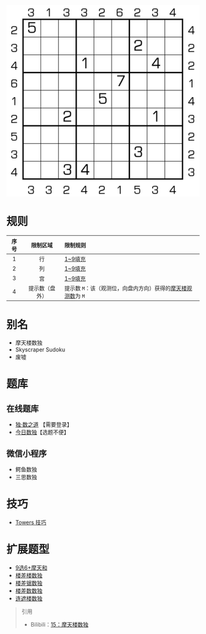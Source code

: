 ![](../../../images/sudoku/摩天楼数独.png)

# 规则

| 序号  |  限制区域   | 限制规则                                 |
|:---:|:-------:|:-------------------------------------|
|  1  |    行    | [1~9填充]                              |
|  2  |    列    | [1~9填充]                              |
|  3  |    宫    | [1~9填充]                              |
|  4  | 提示数（盘外） | 提示数 `M`：该（观测位，向盘内方向）获得的[摩天楼观测数]为 `M` |

# 别名

- 摩天楼数独
- Skyscraper Sudoku
- 废墟

# 题库

## 在线题库

- [独·数之道](http://www.sudokufans.org.cn/lx/game.index.php?type=build) 【需要登录】
- [今日数独]【选题不便】

## 微信小程序

- 鳄鱼数独
- 三思数独

# 技巧

- [Towers 技巧](Towers.md#技巧)

# 扩展题型

- [9选6+摩天和](../混合类/9选6+摩天和.md)
- [楼差楼数独](../混合类/楼差楼数独.md)
- [楼差锯数独](../混合类/楼差锯数独.md)
- [楼差数数独](../混合类/楼差数数独.md)
- [连遮楼数独](../混合类/连遮楼数独.md)

> 引用
> - Bilibili：[15：摩天楼数独](https://www.bilibili.com/read/cv10181180)

[1~9填充]: ../../../rules.md#1~9填充

[摩天楼观测数]: ../../../rules.md#摩天楼观测数

[今日数独]: https://cn.sudoku.today/g-skyscrapers-sudoku/
